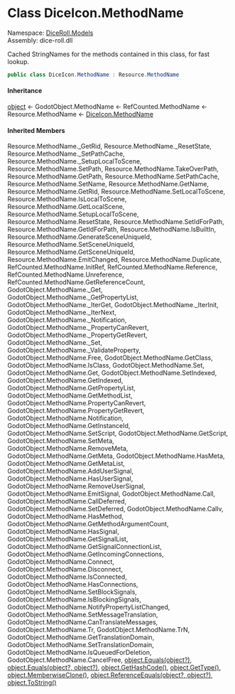 # <a id="DiceRoll_Models_DiceIcon_MethodName"></a> Class DiceIcon.MethodName

Namespace: [DiceRoll.Models](DiceRoll.Models.md)  
Assembly: dice\-roll.dll  

Cached StringNames for the methods contained in this class, for fast lookup.

```csharp
public class DiceIcon.MethodName : Resource.MethodName
```

#### Inheritance

[object](https://learn.microsoft.com/dotnet/api/system.object) ← 
GodotObject.MethodName ← 
RefCounted.MethodName ← 
Resource.MethodName ← 
[DiceIcon.MethodName](DiceRoll.Models.DiceIcon.MethodName.md)

#### Inherited Members

Resource.MethodName.\_GetRid, 
Resource.MethodName.\_ResetState, 
Resource.MethodName.\_SetPathCache, 
Resource.MethodName.\_SetupLocalToScene, 
Resource.MethodName.SetPath, 
Resource.MethodName.TakeOverPath, 
Resource.MethodName.GetPath, 
Resource.MethodName.SetPathCache, 
Resource.MethodName.SetName, 
Resource.MethodName.GetName, 
Resource.MethodName.GetRid, 
Resource.MethodName.SetLocalToScene, 
Resource.MethodName.IsLocalToScene, 
Resource.MethodName.GetLocalScene, 
Resource.MethodName.SetupLocalToScene, 
Resource.MethodName.ResetState, 
Resource.MethodName.SetIdForPath, 
Resource.MethodName.GetIdForPath, 
Resource.MethodName.IsBuiltIn, 
Resource.MethodName.GenerateSceneUniqueId, 
Resource.MethodName.SetSceneUniqueId, 
Resource.MethodName.GetSceneUniqueId, 
Resource.MethodName.EmitChanged, 
Resource.MethodName.Duplicate, 
RefCounted.MethodName.InitRef, 
RefCounted.MethodName.Reference, 
RefCounted.MethodName.Unreference, 
RefCounted.MethodName.GetReferenceCount, 
GodotObject.MethodName.\_Get, 
GodotObject.MethodName.\_GetPropertyList, 
GodotObject.MethodName.\_IterGet, 
GodotObject.MethodName.\_IterInit, 
GodotObject.MethodName.\_IterNext, 
GodotObject.MethodName.\_Notification, 
GodotObject.MethodName.\_PropertyCanRevert, 
GodotObject.MethodName.\_PropertyGetRevert, 
GodotObject.MethodName.\_Set, 
GodotObject.MethodName.\_ValidateProperty, 
GodotObject.MethodName.Free, 
GodotObject.MethodName.GetClass, 
GodotObject.MethodName.IsClass, 
GodotObject.MethodName.Set, 
GodotObject.MethodName.Get, 
GodotObject.MethodName.SetIndexed, 
GodotObject.MethodName.GetIndexed, 
GodotObject.MethodName.GetPropertyList, 
GodotObject.MethodName.GetMethodList, 
GodotObject.MethodName.PropertyCanRevert, 
GodotObject.MethodName.PropertyGetRevert, 
GodotObject.MethodName.Notification, 
GodotObject.MethodName.GetInstanceId, 
GodotObject.MethodName.SetScript, 
GodotObject.MethodName.GetScript, 
GodotObject.MethodName.SetMeta, 
GodotObject.MethodName.RemoveMeta, 
GodotObject.MethodName.GetMeta, 
GodotObject.MethodName.HasMeta, 
GodotObject.MethodName.GetMetaList, 
GodotObject.MethodName.AddUserSignal, 
GodotObject.MethodName.HasUserSignal, 
GodotObject.MethodName.RemoveUserSignal, 
GodotObject.MethodName.EmitSignal, 
GodotObject.MethodName.Call, 
GodotObject.MethodName.CallDeferred, 
GodotObject.MethodName.SetDeferred, 
GodotObject.MethodName.Callv, 
GodotObject.MethodName.HasMethod, 
GodotObject.MethodName.GetMethodArgumentCount, 
GodotObject.MethodName.HasSignal, 
GodotObject.MethodName.GetSignalList, 
GodotObject.MethodName.GetSignalConnectionList, 
GodotObject.MethodName.GetIncomingConnections, 
GodotObject.MethodName.Connect, 
GodotObject.MethodName.Disconnect, 
GodotObject.MethodName.IsConnected, 
GodotObject.MethodName.HasConnections, 
GodotObject.MethodName.SetBlockSignals, 
GodotObject.MethodName.IsBlockingSignals, 
GodotObject.MethodName.NotifyPropertyListChanged, 
GodotObject.MethodName.SetMessageTranslation, 
GodotObject.MethodName.CanTranslateMessages, 
GodotObject.MethodName.Tr, 
GodotObject.MethodName.TrN, 
GodotObject.MethodName.GetTranslationDomain, 
GodotObject.MethodName.SetTranslationDomain, 
GodotObject.MethodName.IsQueuedForDeletion, 
GodotObject.MethodName.CancelFree, 
[object.Equals\(object?\)](https://learn.microsoft.com/dotnet/api/system.object.equals\#system\-object\-equals\(system\-object\)), 
[object.Equals\(object?, object?\)](https://learn.microsoft.com/dotnet/api/system.object.equals\#system\-object\-equals\(system\-object\-system\-object\)), 
[object.GetHashCode\(\)](https://learn.microsoft.com/dotnet/api/system.object.gethashcode), 
[object.GetType\(\)](https://learn.microsoft.com/dotnet/api/system.object.gettype), 
[object.MemberwiseClone\(\)](https://learn.microsoft.com/dotnet/api/system.object.memberwiseclone), 
[object.ReferenceEquals\(object?, object?\)](https://learn.microsoft.com/dotnet/api/system.object.referenceequals), 
[object.ToString\(\)](https://learn.microsoft.com/dotnet/api/system.object.tostring)

